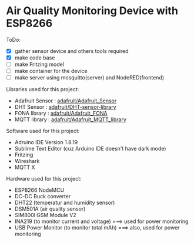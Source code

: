 # Air Quality Monitoring Device with ESP8266

ToDo:
- [x] gather sensor device and others tools required
- [x] make code base
- [ ] make Fritzing model
- [ ] make container for the device
- [ ] make server using mosquitto(server) and NodeRED(frontend)

Libraries used for this project:
- Adafruit Sensor 	: [adafruit/Adafruit_Sensor](https://github.com/adafruit/Adafruit_Sensor)
- DHT Sensor 		: [adafruit/DHT-sensor-library](https://github.com/adafruit/DHT-sensor-library)
- FONA library 		: [adafruit/Adafruit_FONA](https://github.com/adafruit/Adafruit_FONA/)
- MQTT library 		: [adafruit/Adafruit_MQTT_library](https://github.com/adafruit/Adafruit_MQTT_Library)

Software used for this project:
- Adruino IDE Version 1.8.19
- Sublime Text Editor (cuz Arduino IDE doesn't have dark mode)
- Fritzing
- Wireshark
- MQTT X 

Hardware used for this project:
- ESP8266 NodeMCU 
- DC-DC Buck converter 
- DHT22 (temperatur and humidity sensor)
- DSM501A (air quality sensor)
- SIM800l GSM Module V2
- INA219 (to monitor current and voltage)  ===> used for power monitoring
- USB Power Monitor (to monitor total mAh) ===> also, used for power monitoring